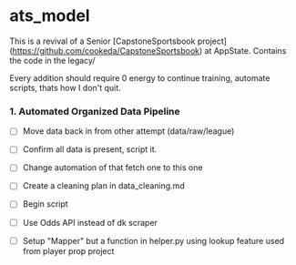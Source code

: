 # ats_model
This is a revival of a Senior [CapstoneSportsbook project] (https://github.com/cookeda/CapstoneSportsbook) at AppState. Contains the code in the legacy/

Every addition should require 0 energy to continue training, automate scripts, thats how I don't quit.
### 1. Automated Organized Data Pipeline  
- [ ] Move data back in from other attempt (data/raw/league)
- [ ] Confirm all data is present, script it.
- [ ] Change automation of that fetch one to this one  
- [ ] Create a cleaning plan in data_cleaning.md
- [ ] Begin script 
- [ ] Use Odds API instead of dk scraper  
- [ ] Setup "Mapper" but a function in helper.py using lookup feature
used from player prop project  

